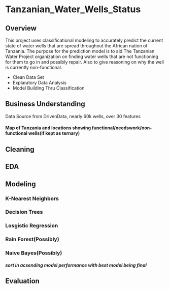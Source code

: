 # Tanzanian_Water_Wells_Status
## Overview
This project uses classificational modeling to accurately predict the current state of water wells that are spread throughout the African nation of Tanzania. The purpose for the prediction model is to aid The Tanzanian Water Project organization on finding water wells that are not functioning for them to go in and possibly repair. Also to give reasoning on why the well is currently non-functional.
* Clean Data Set
* Explaratory Data Analysis
* Model Building Thru Classification
## Business Understanding
 
Data Source from DrivenData, nearly 60k wells, over 30 features

#### Map of Tanzania and locations showing functional/needswork/non-functional wells(if kept as ternary)
## Cleaning

## EDA

## Modeling
### K-Nearest Neighbors

### Decision Trees
### Losgistic Regression
### Rain Forest(Possibly)
### Naive Bayes(Possibly)
##### sort in acsending model performance with best model being final



## Evaluation












